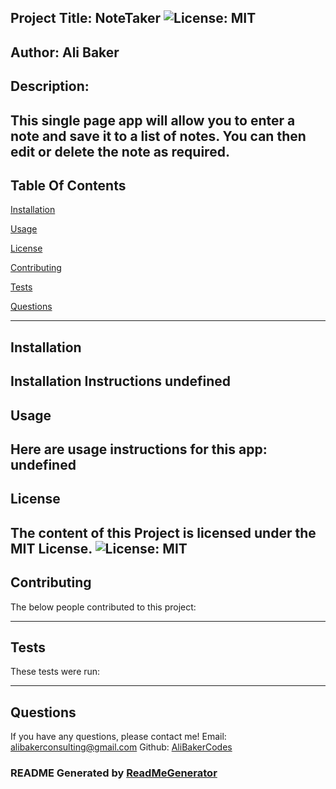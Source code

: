 ## Project Title: NoteTaker ![License: MIT](https://img.shields.io/badge/License-MIT-yellow.svg)
Author: Ali Baker
----------------------------------

## Description: 

This single page app will allow you to enter a note and save it to a list of notes. You can then edit or delete the note as required.
----------------------------------

## Table Of Contents

[Installation](#Installation)

[Usage](#Usage)

[License](#License)

[Contributing](#Contributing)

[Tests](#Tests)

[Questions](#Questions)


----------------------------------
<a id="Installation"></a>

## Installation

Installation Instructions
undefined
----------------------------------
<a id="Usage"></a>

## Usage

Here are usage instructions for this app:
undefined
----------------------------------
<a id="License"></a>

## License

The content of this Project is licensed under the MIT License. ![License: MIT](https://img.shields.io/badge/License-MIT-yellow.svg)
----------------------------------
<a id="Contributing"></a>

## Contributing

The below people contributed to this project:

----------------------------------
<a id="Tests"></a>

## Tests

These tests were run:

----------------------------------
<a id="Questions"></a>

## Questions

If you have any questions, please contact me!
Email: alibakerconsulting@gmail.com
Github: [AliBakerCodes](https://github.com/AliBakerCodes)

### README Generated by [ReadMeGenerator](https://github.com/AliBakerCodes/ReadMeGenerator)
    